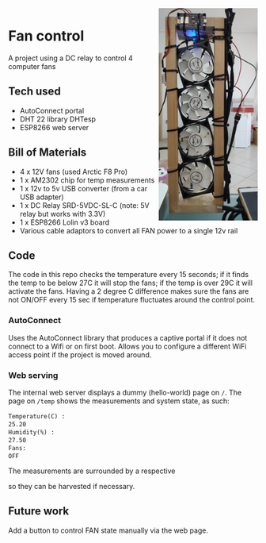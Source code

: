 <img align="right" src="img/completed.jpg" width="200">

# Fan control
A project using a DC relay to control 4 computer fans

## Tech used
- AutoConnect portal
- DHT 22 library DHTesp
- ESP8266 web server

## Bill of Materials
- 4 x 12V fans (used Arctic F8 Pro)
- 1 x AM2302 chip for temp measurements
- 1 x 12v to 5v USB converter (from a car USB adapter)
- 1 x DC Relay SRD-5VDC-SL-C (note: 5V relay but works with 3.3V)
- 1 x ESP8266 Lolin v3 board
- Various cable adaptors to convert all FAN power to a single 12v rail

## Code
The code in this repo checks the temperature every 15 seconds; if it finds the temp to be below 27C it will stop the fans; if the temp is over 29C it will activate the fans. Having a 2 degree C difference makes sure the fans are not ON/OFF every 15 sec if temperature fluctuates around the control point.

### AutoConnect 
Uses the AutoConnect library that produces a captive portal if it does not connect to a Wifi or on first boot. Allows you to configure a different WiFi access point if the project is moved around.

### Web serving
The internal web server displays a dummy (hello-world) page on `/`. The page on `/temp` shows the measurements and system state, as such:

```
Temperature(C) :
25.20
Humidity(%) :
27.50
Fans:
OFF
```

The measurements are surrounded by a respective <div> so they can be harvested if necessary. 

## Future work
Add a button to control FAN state manually via the web page.
